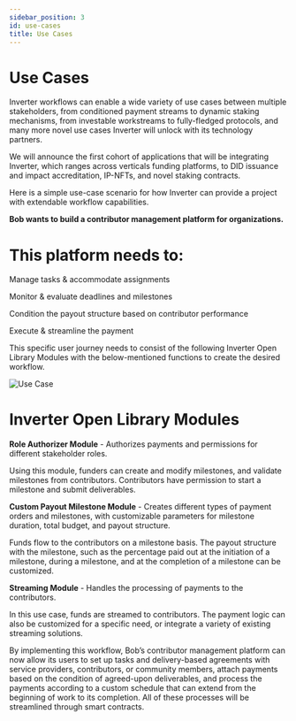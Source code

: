 ```yaml
---
sidebar_position: 3
id: use-cases
title: Use Cases
---
```


# Use Cases

Inverter workflows can enable a wide variety of use cases between multiple stakeholders, from conditioned payment streams to dynamic staking mechanisms, from investable workstreams to fully-fledged protocols, and many more novel use cases Inverter will unlock with its technology partners.

We will announce the first cohort of applications that will be integrating Inverter, which ranges across verticals funding platforms, to DID issuance and impact accreditation, IP-NFTs, and novel staking contracts.

Here is a simple use-case scenario for how Inverter can provide a project with extendable workflow capabilities.

**Bob wants to build a contributor management platform for organizations.**

# This platform needs to:

Manage tasks & accommodate assignments

Monitor & evaluate deadlines and milestones

Condition the payout structure based on contributor performance

Execute & streamline the payment

This specific user journey needs to consist of the following Inverter Open Library Modules with the below-mentioned functions to create the desired workflow.

![Use Case](/img/use-case.png)

# Inverter Open Library Modules

**Role Authorizer Module** - Authorizes payments and permissions for different stakeholder roles.

Using this module, funders can create and modify milestones, and validate milestones from contributors. Contributors have permission to start a milestone and submit deliverables.

**Custom Payout Milestone Module** - Creates different types of payment orders and milestones, with customizable parameters for milestone duration, total budget, and payout structure.

Funds flow to the contributors on a milestone basis. The payout structure with the milestone, such as the percentage paid out at the initiation of a milestone, during a milestone, and at the completion of a milestone can be customized.

**Streaming Module** - Handles the processing of payments to the contributors.

In this use case, funds are streamed to contributors. The payment logic can also be customized for a specific need, or integrate a variety of existing streaming solutions.

By implementing this workflow, Bob’s contributor management platform can now allow its users to set up tasks and delivery-based agreements with service providers, contributors, or community members, attach payments based on the condition of agreed-upon deliverables, and process the payments according to a custom schedule that can extend from the beginning of work to its completion. All of these processes will be streamlined through smart contracts.
